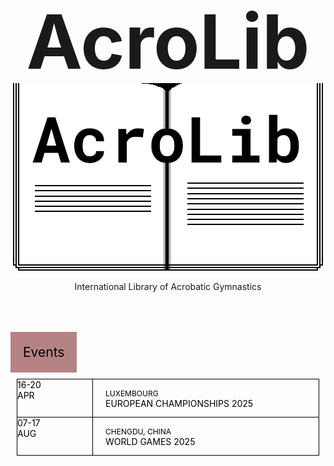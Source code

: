 # AcroLib

![acrolib-logo](assets/acrolib-logo.png)

International Library of Acrobatic Gymnastics

<!--
![acrolib-splash](assets/Reading-Acrobats-Refined-Colorised.png)
{: .invert }-->

<h2 class="h2-events">Events</h2>
<ul class="events">
  <li><time>16-20 <br> APR</time> <div><span>Luxembourg</span> <br> European Championships 2025</div></li>
  <li><time>07-17 <br> AUG</time> <div><span>Chengdu, China</span> <br> World Games 2025</div></li>
</ul>

<style>
  h1 {
    font-size: 120px;
    text-align: center;
    padding-bottom: 0;
    padding-top: 0;
    margin: 0;
    margin-bottom: -20px;
  }

  p {
    text-align: center;
  }

  .up {
    display: none;
  }

  .h2-events {
    background: #b58384;
    padding: 20px;
    margin: 50px 0 -10px;
    display: inline-block;
    color: black;
    font-weight: normal;
  }
  
  .events {
    background: var(--highlight);
    color: black;
    list-style: none;
    padding: 20px;
    margin: 0 -10px;
  }
    .events ul {
      list-style: none;
      padding: 10px;
      margin: 0 -10px;
    }
    .events li {
      border: 1px solid;
      text-transform: uppercase;
      height: 60px;
      display: flex;
      align-items: center;
      margin-bottom: -1px;
    }
    .events time {
      font-style: normal;
      border-right: 1px solid;
      padding-right: 20px;
      height: 100%;
      margin-right: 20px;
      width: 100px;
    }
    .events span {
      font-size: 12px;
    }

  main {
    padding-bottom: 0;
  }

  footer {
    display: none;
  }
</style>
